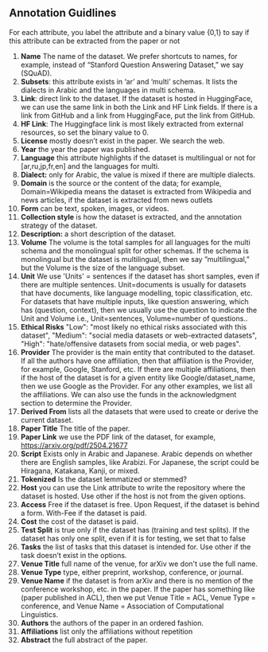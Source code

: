 ## Annotation Guidlines
For each attribute, you label the attribute and a binary value {0,1} to say if this attribute can be extracted from the paper or not
1. **Name** The name of the dataset. We prefer shortcuts to names, for example, instead of “Stanford Question Answering Dataset,” we say (SQuAD).
2. **Subsets**: this attribute exists in ‘ar’ and ‘multi’ schemas. It lists the dialects in Arabic and the languages in multi schema. 
3. **Link**: direct link to the dataset. If the dataset is hosted in HuggingFace, we can use the same link in both the Link and HF Link fields. If there is a link from GitHub and a link from HuggingFace, put the link from GitHub. 
4. **HF Link**: The Huggingface link is most likely extracted from external resources, so set the binary value to 0.
5. **License** mostly doesn’t exist in the paper. We search the web. 
6. **Year** the year the paper was published.
7. **Language** this attribute highlights if the dataset is multilingual or not for [ar,ru,jp,fr,en] and the languages for multi.
8. **Dialect:** only for Arabic, the value is mixed if there are multiple dialects.
9. **Domain** is the source or the content  of the data; for example, Domain=Wikipedia means the dataset is extracted from Wikipedia and news articles, if the dataset is extracted from news outlets
10. **Form** can be text, spoken, images, or videos.
11. **Collection style** is how the dataset is extracted, and the annotation strategy of the dataset.
12. **Description:** a short description of the dataset. 
13. **Volume** The volume is the total samples for all languages for the multi schema and the monolingual split for other schemas. If the schema is monolingual but the dataset is multilingual, then we say ”multilingual,” but the Volume is the size of the language subset.
14. **Unit** We use 'Units' = sentences if the dataset has short samples, even if there are multiple sentences. Unit=documents is usually for datasets that have documents, like language modelling, topic classification, etc. For datasets that have multiple inputs, like question answering, which has (question, context), then we usually use the question to indicate the Unit and Volume i.e., Unit=sentences, Volume=number of questions.. 
15. **Ethical Risks** "Low": "most likely no ethical risks associated with this dataset", "Medium": "social media datasets or web-extracted datasets", "High": "hate/offensive datasets from social media, or web pages".
16. **Provider** The provider is the main entity that contributed to the dataset. If all the authors have one affiliation, then that affiliation is the Provider, for example, Google, Stanford, etc. If there are multiple affiliations, then if the host of the dataset is for a given entity like Google/dataset_name, then we use Google as the Provider. For any other examples, we list all the affiliations. We can also use the funds in the acknowledgment section to determine the Provider. 
17. **Derived From** lists all the datasets that were used to create or derive the current dataset.
18. **Paper Title** The title of the paper.
19. **Paper Link** we use the PDF link of the dataset, for example, https://arxiv.org/pdf/2504.21677
20. **Script** Exists only in Arabic and Japanese. Arabic depends on whether there are English samples, like Arabizi. For Japanese, the script could be Hiragana, Katakana, Kanji, or mixed.
21. **Tokenized** Is the dataset lemmatized or stemmed?
22. **Host** you can use the Link attribute to write the repository where the dataset is hosted. Use other if the host is not from the given options. 
23. **Access** Free if the dataset is free. Upon Request, if the dataset is behind a form. With-Fee if the dataset is paid. 
24. **Cost** the cost of the dataset is paid. 
25. **Test Split** is true only if the dataset has (training and test splits). If the dataset has only one split, even if it is for testing, we set that to false
26. **Tasks** the list of tasks that this dataset is intended for. Use other if the task doesn’t exist in the options.
27. **Venue Title** full name of the venue, for arXiv we don't use the full name.
28. **Venue Type** type, either preprint, workshop, conference, or journal.
29. **Venue Name** if the dataset is from arXiv and there is no mention of the conference workshop, etc. in the paper. If the paper has something like (paper published in ACL), then we put Venue Title = ACL, Venue Type = conference, and Venue Name = Association of Computational Linguistics.
30. **Authors** the authors of the paper in an ordered fashion.
31. **Affiliations** list only the affiliations without repetition
32. **Abstract** the full abstract of the paper. 